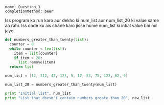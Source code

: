 ```ngMeta
name: Question 1
completionMethod: peer
```

Iss program ko run karo aur dekho ki num_list aur num_list_20 ki value same aa rahi. Iss code ko ais chane karo jisse hume num_list ki intial value bhi mil jaye.

```python
def numbers_greater_than_twenty(list):
  counter = 0
  while counter < len(list):
    item = list[counter]
    if item > 20:
      list.remove(item)
  return list

num_list = [12, 312, 42, 123, 5, 12, 53, 75, 123, 62, 9]

num_list_20 = numbers_greater_than_twenty(num_list)

print "Initial list", num_list
print "List that doesn't contain numbers greate than 20", new_list
```